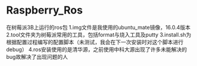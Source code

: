 # Raspberry_Ros
在树莓派3B上运行的ros包
1.img文件是我使用的ubuntu_mate镜像，16.0.4版本
2.tool文件夹为树莓派常用的工具，包括format与烧入工具及putty
3.install.sh为根据配置过程编写的配置脚本（未测试，我会在下一次安装时对这个脚本进行debug）
4.ros安装使用的是清华源，之前使用中科大源出现了许多未能解决的bug故解决了出现问题的人
